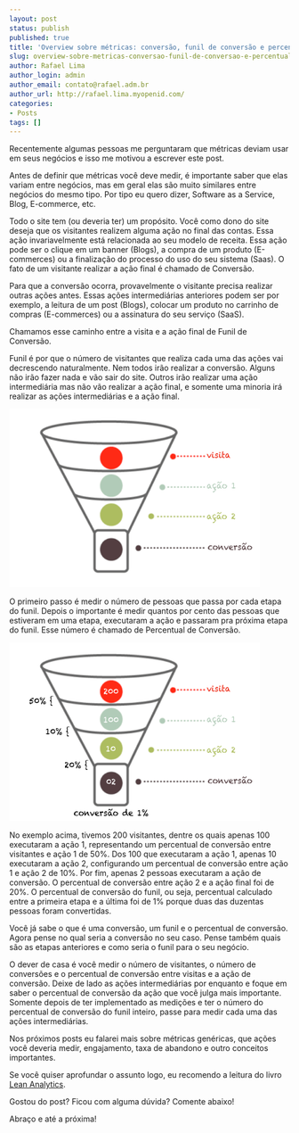 ```yaml
---
layout: post
status: publish
published: true
title: 'Overview sobre métricas: conversão, funil de conversão e percentual de conversão'
slug: overview-sobre-metricas-conversao-funil-de-conversao-e-percentual-de-conversao
author: Rafael Lima
author_login: admin
author_email: contato@rafael.adm.br
author_url: http://rafael.lima.myopenid.com/
categories:
- Posts
tags: []
---
```


Recentemente algumas pessoas me perguntaram que métricas deviam usar em seus negócios e isso me motivou a escrever este post.



Antes de definir que métricas você deve medir, é importante saber que elas variam entre negócios, mas em geral elas são muito similares entre negócios do mesmo tipo. Por tipo eu quero dizer, Software as a Service, Blog, E-commerce, etc.



Todo o site tem (ou deveria ter) um propósito. Você como dono do site deseja que os visitantes realizem alguma ação no final das contas. Essa ação invariavelmente está relacionada ao seu modelo de receita. Essa ação pode ser o clique em um banner (Blogs), a compra de um produto (E-commerces) ou a finalização do processo do uso do seu sistema (Saas). O fato de um visitante realizar a ação final é chamado de Conversão.



Para que a conversão ocorra, provavelmente o visitante precisa realizar outras ações antes. Essas ações intermediárias anteriores podem ser por exemplo, a leitura de um post (Blogs), colocar um produto no carrinho de compras (E-commerces) ou a assinatura do seu serviço (SaaS).



Chamamos esse caminho entre a visita e a ação final de Funil de Conversão.



Funil é por que o número de visitantes que realiza cada uma das ações vai decrescendo naturalmente. Nem todos irão realizar a conversão. Alguns não irão fazer nada e vão sair do site. Outros irão realizar uma ação intermediária mas não vão realizar a ação final, e somente uma minoria irá realizar as ações intermediárias e a ação final.

![](/blog/images/posts/2015-04-29/overview-sobre-metricas-conversao-funil-de-conversao-e-percentual-de-conversao-0.png)

O primeiro passo é medir o número de pessoas que passa por cada etapa do funil. Depois o importante é medir quantos por cento das pessoas que estiveram em uma etapa, executaram a ação e passaram pra próxima etapa do funil. Esse número é chamado de Percentual de Conversão.



![](/blog/images/posts/2015-04-29/overview-sobre-metricas-conversao-funil-de-conversao-e-percentual-de-conversao-1.png)





No exemplo acima, tivemos 200 visitantes, dentre os quais apenas 100 executaram a ação 1, representando um percentual de conversão entre visitantes e ação 1 de 50%. Dos 100 que executaram a ação 1, apenas 10 executaram a ação 2, configurando um percentual de conversão entre ação 1 e ação 2 de 10%. Por fim, apenas 2 pessoas executaram a ação de conversão. O percentual de conversão entre ação 2 e a ação final foi de 20%. O percentual de conversão do funil, ou seja, percentual calculado entre a primeira etapa e a última foi de 1% porque duas das duzentas pessoas foram convertidas.



Você já sabe o que é uma conversão, um funil e o percentual de conversão. Agora pense no qual seria a conversão no seu caso. Pense também quais são as etapas anteriores e como seria o funil para o seu negócio.



O dever de casa é você medir o número de visitantes, o número de conversões e o percentual de conversão entre visitas e a ação de conversão. Deixe de lado as ações intermediárias por enquanto e foque em saber o percentual de conversão da ação que você julga mais importante. Somente depois de ter implementado as medições e ter o número do percentual de conversão do funil inteiro, passe para medir cada uma das ações intermediárias.



Nos próximos posts eu falarei mais sobre métricas genéricas, que ações você deveria medir, engajamento, taxa de abandono e outro conceitos importantes.



Se você quiser aprofundar o assunto logo, eu recomendo a leitura do livro [Lean Analytics](http://leananalyticsbook.com/).



Gostou do post? Ficou com alguma dúvida? Comente abaixo!



Abraço e até a próxima!
